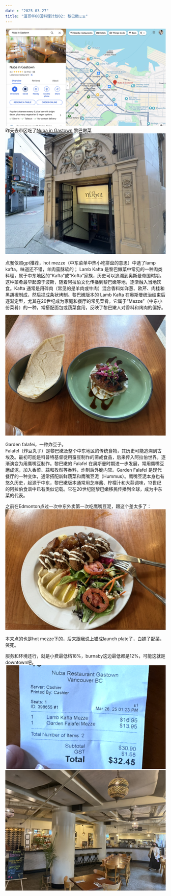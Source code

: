 ```yaml
---
date : "2025-03-27"
title: "温哥华60国料理计划02: 黎巴嫩🇱🇧"
---
```

![20250327113852](https://raw.githubusercontent.com/Jiaaming/blogImage/main/pic/20250327113852.png)
昨天去市区吃了[Nuba in Gastown](https://www.nuba.ca/),黎巴嫩菜
![F5D2F160-5198-4DFE-84F3-8B38A94BE84F_1_105_c](https://raw.githubusercontent.com/Jiaaming/blogImage/main/pic/F5D2F160-5198-4DFE-84F3-8B38A94BE84F_1_105_c.jpeg)

点餐依照gpt推荐，hot mezze（中东菜单中热小吃拼盘的意思）中选了lamp kafta，味道还不错，羊肉蛮酥软的； 
Lamb Kafta 是黎巴嫩菜中常见的一种肉类料理，属于中东地区的“Kafta”或“Kofta”家族，历史可以追溯到奥斯曼帝国时期。这种菜肴最早起源于波斯，随着阿拉伯文化传播到黎巴嫩等地，逐渐融入当地饮食。Kafta 通常是用碎肉（常见的是羊肉或牛肉）混合香料如洋葱、欧芹、肉桂和黑胡椒制成，然后捏成条状烤制。黎巴嫩版本的 Lamb Kafta 在奥斯曼统治结束后逐渐定型，尤其在20世纪成为家庭和餐厅的常见菜肴。它属于“Mezze”（中东小份菜肴）的一种，常搭配面包或蔬菜食用，反映了黎巴嫩人对香料和烤肉的偏好。

![4FCE738E-9976-4F09-BC2E-505686089144_1_105_c](https://raw.githubusercontent.com/Jiaaming/blogImage/main/pic/4FCE738E-9976-4F09-BC2E-505686089144_1_105_c.jpeg)

Garden falafei，一种炸豆子。  
Falafel（炸豆丸子）是黎巴嫩及整个中东地区的传统食物，其历史可能追溯到古埃及。最初可能是科普特基督徒用蚕豆制作的斋戒食品，后来传入阿拉伯世界，逐渐演变为用鹰嘴豆制作。黎巴嫩的 Falafel 在奥斯曼时期进一步发展，常用鹰嘴豆磨成泥，加入香菜、蒜和孜然等香料，炸制后外脆内软。Garden Falafel 是现代餐厅的一种变体，通常搭配新鲜蔬菜和鹰嘴豆泥（Hummus）。鹰嘴豆泥本身也有悠久历史，起源于中东，黎巴嫩版本通常用芝麻酱、柠檬汁和大蒜调味，13世纪的阿拉伯食谱中已有类似记载。它在20世纪随黎巴嫩移民传播到全球，成为中东菜的代表。

之前在Edmonton点过一次中东外卖第一次吃鹰嘴豆泥，跟这个差太多了：
![7859A31C-2D10-4C91-BF1F-00BD3F90B1D6_1_105_c](https://raw.githubusercontent.com/Jiaaming/blogImage/main/pic/7859A31C-2D10-4C91-BF1F-00BD3F90B1D6_1_105_c.jpeg)

本来点的也是hot mezze下的，后来跟我说上错成launch plate了，白嫖了配菜，笑死。

服务和环境还行，就是小费最低档18%，burnaby这边最低都是12%，可能这就是downtown吧。
![20250327114445](https://raw.githubusercontent.com/Jiaaming/blogImage/main/pic/20250327114445.png)
![6A9BFD36-BAD0-4FBD-9350-25EED89CA657_1_105_c](https://raw.githubusercontent.com/Jiaaming/blogImage/main/pic/6A9BFD36-BAD0-4FBD-9350-25EED89CA657_1_105_c.jpeg)

